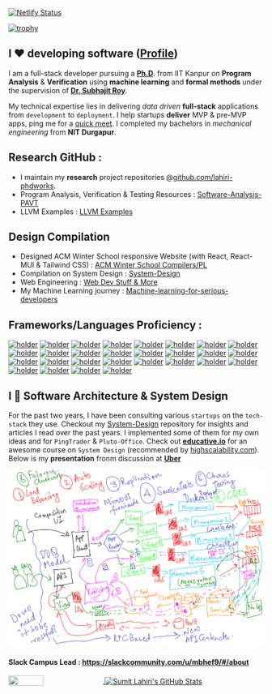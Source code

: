 [![Netlify Status](https://api.netlify.com/api/v1/badges/b7d665b3-a61d-42e1-a5d9-9916132a85dc/deploy-status)](https://app.netlify.com/sites/lahiri/deploys)

[![trophy](https://github-profile-trophy.vercel.app/?username=codersguild)](https://github.com/codersguild/codersguild)


## I ❤️ developing software ([Profile](https://lahiri.netlify.app/))

I am a full-stack developer pursuing a [**Ph.D**](https://github.com/lahiri-phdworks). from IIT Kanpur on **Program Analysis** & **Verification** using 
**machine learning** and **formal methods** under the supervision of [**Dr. Subhajit Roy**](https://www.cse.iitk.ac.in/users/subhajit/). 

My technical expertise lies in delivering *data driven* **full-stack** applications from `development` to `deployment`. I help startups **deliver** MVP & pre-MVP apps, ping me for a [quick meet](mailto:lahiri.devs@gmail.com).  I completed my bachelors in *mechanical engineering* from **NIT Durgapur**.

## Research GitHub : 

- I maintain my **research** project repositories @[github.com/lahiri-phdworks](https://github.com/lahiri-phdworks). 
- Program Analysis, Verification & Testing Resources : [Software-Analysis-PAVT](https://github.com/codersguild/Software-Analysis-PAVT)
- LLVM Examples : [LLVM Examples](https://github.com/codersguild/LLVM-Examples)

## Design Compilation

- Designed ACM Winter School responsive Website (with React, React-MUI & Tailwind CSS) : [ACM Winter School Compilers/PL](winterschool2022.cse.iitk.ac.in)
- Compilation on System Design : [System-Design](https://github.com/codersguild/System-Design/blob/master/README.md)
- Web Engineering : [Web Dev Stuff & More](https://github.com/codersguild/System-Design/blob/master/Web%20Development%20-%20Engineering/README.md)
- My Machine Learning journey : [Machine-learning-for-serious-developers](https://github.com/lahiri-phdworks/machine-learning) 

## Frameworks/Languages Proficiency :

[![holder](https://img.shields.io/badge/-Linode-green?style=for-the-badge&logo=linode&logoColor=white)](https://img.shields.io/badge/-Linode-green?style=for-the-badge&logo=linode&logoColor=white)
[![holder](https://img.shields.io/badge/-C/C++-lightpink?style=for-the-badge&logo=c&logoColor=black)](https://img.shields.io/badge/-C/C++-lightpink?style=for-the-badge&logo=c&logoColor=black)
[![holder](https://img.shields.io/badge/-CSS-orange?style=for-the-badge&logo=css3&logoColor=white)](https://img.shields.io/badge/-CSS-orange?style=for-the-badge&logo=css3&logoColor=white)
[![holder](https://img.shields.io/badge/-Docker-46a2f1?style=for-the-badge&logo=docker&logoColor=white)](https://img.shields.io/badge/-Docker-46a2f1?style=for-the-badge&logo=docker&logoColor=white)
[![holder](https://img.shields.io/badge/-FireBase-lightyellow?style=for-the-badge&logo=FIREBASE&logoColor=YELLOW)](https://img.shields.io/badge/-FireBase-lightyellow?style=for-the-badge&logo=FIREBASE&logoColor=YELLOW)
[![holder](https://img.shields.io/badge/-Git-F05032?style=for-the-badge&logo=git&logoColor=white)](https://img.shields.io/badge/-Git-F05032?style=for-the-badge&logo=git&logoColor=white)
[![holder](https://img.shields.io/badge/-Golang-lightblue?style=for-the-badge&logo=go&logoColor=white)](https://img.shields.io/badge/-Golang-lightblue?style=for-the-badge&logo=go&logoColor=white)
[![holder](https://img.shields.io/badge/-GraphQL-E10098?style=for-the-badge&logo=graphql&logoColor=white)](https://img.shields.io/badge/-GraphQL-E10098?style=for-the-badge&logo=graphql&logoColor=white)
[![holder](https://img.shields.io/badge/-Heroku-430098?style=for-the-badge&logo=heroku&logoColor=white)](https://img.shields.io/badge/-Heroku-430098?style=for-the-badge&logo=heroku&logoColor=white)
[![holder](https://img.shields.io/badge/-Insomnia-5849BE?style=for-the-badge&logo=insomnia&logoColor=white)](https://img.shields.io/badge/-Insomnia-5849BE?style=for-the-badge&logo=insomnia&logoColor=white)
[![holder](https://img.shields.io/badge/-JavaScript-FCAA00?style=for-the-badge&logo=JavaScript&logoColor=white)](https://img.shields.io/badge/-JavaScript-FCAA00?style=for-the-badge&logo=JavaScript&logoColor=white)
[![holder](https://img.shields.io/badge/-JIRA-blue?style=for-the-badge&logo=jira&logoColor=white)](https://img.shields.io/badge/-JIRA-blue?style=for-the-badge&logo=jira&logoColor=white)
[![holder](https://img.shields.io/badge/-JITSI-white?style=for-the-badge&logo=jitsi&logoColor=blue)](https://img.shields.io/badge/-JITSI-white?style=for-the-badge&logo=jitsi&logoColor=blue)
[![holder](https://img.shields.io/badge/-MongoDB-13aa52?style=for-the-badge&logo=mongodb&logoColor=white)](https://img.shields.io/badge/-MongoDB-13aa52?style=for-the-badge&logo=mongodb&logoColor=white)
[![holder](https://img.shields.io/badge/-netlify-blue?style=for-the-badge&logo=netlify&logoColor=green)](https://img.shields.io/badge/-netlify-blue?style=for-the-badge&logo=netlify&logoColor=green)
[![holder](https://img.shields.io/badge/-Nodejs-43853d?style=for-the-badge&logo=Node.js&logoColor=white)](https://img.shields.io/badge/-Nodejs-43853d?style=for-the-badge&logo=Node.js&logoColor=white)
[![holder](https://img.shields.io/badge/-NPM-CB3837?style=for-the-badge&logo=npm&logoColor=white)](https://img.shields.io/badge/-NPM-CB3837?style=for-the-badge&logo=npm&logoColor=white)
[![holder](https://img.shields.io/badge/-PostgreSQL-brightgreen?style=for-the-badge&logo=postgresql&logoColor=white)](https://img.shields.io/badge/-PostgreSQL-brightgreen?style=for-the-badge&logo=postgresql&logoColor=white)
[![holder](https://img.shields.io/badge/-python-lightyellow?style=for-the-badge&logo=python&logoColor=color)](https://img.shields.io/badge/-python-lightyellow?style=for-the-badge&logo=python&logoColor=color)
[![holder](https://img.shields.io/badge/-React-45b8d8?style=for-the-badge&logo=react&logoColor=white)](https://img.shields.io/badge/-React-45b8d8?style=for-the-badge&logo=react&logoColor=white)
[![holder](https://img.shields.io/badge/-Redux-764ABC?style=for-the-badge&logo=redux&logoColor=white)](https://img.shields.io/badge/-Redux-764ABC?style=for-the-badge&logo=redux&logoColor=white)
[![holder](https://img.shields.io/badge/-scala-red?style=for-the-badge&logo=scala&logoColor=white)](https://img.shields.io/badge/-scala-red?style=for-the-badge&logo=scala&logoColor=white)
[![holder](https://img.shields.io/badge/-Travis-lightyellow?style=for-the-badge&logo=travis&logoColor=black)](https://img.shields.io/badge/-Travis-lightyellow?style=for-the-badge&logo=travis&logoColor=black)
[![holder](https://img.shields.io/badge/-TypeScript-007ACC?style=for-the-badge&logo=typescript&logoColor=white)](https://img.shields.io/badge/-TypeScript-007ACC?style=for-the-badge&logo=typescript&logoColor=white)
[![holder](https://img.shields.io/static/v1?label=LLVM&color=lightyellow&logo=llvm&style=for-the-badge&message=11+&logoColor=color)](https://img.shields.io/static/v1?label=LLVM&color=lightyellow&logo=llvm&style=for-the-badge&message=11+&logoColor=color)
[![holder](https://img.shields.io/static/v1?label=LLVM&color=lightyellow&logo=llvm&style=for-the-badge&message=14+&logoColor=color)](https://img.shields.io/static/v1?label=LLVM&color=lightyellow&logo=llvm&style=for-the-badge&message=14+&logoColor=color)
[![holder](https://img.shields.io/static/v1?label=LLVM&color=lightyellow&logo=llvm&style=for-the-badge&message=7+&logoColor=color)](https://img.shields.io/static/v1?label=LLVM&color=lightyellow&logo=llvm&style=for-the-badge&message=7+&logoColor=color)
[![holder](https://img.shields.io/badge/-Google_Cloud_Platform-1a73e8?style=for-the-badge&logo=google-cloud&logoColor=white)](https://img.shields.io/badge/-Google_Cloud_Platform-1a73e8?style=flat-square&logo=google-cloud&logoColor=white)

## I 🤩 Software Architecture & System Design

For the past two years, I have been consulting various `startups` on the `tech-stack` they use. Checkout my [System-Design](https://github.com/codersguild/System-Design/blob/master/README.md) repository for insights and articles I read over the past years. I implemented some of them for my own ideas and for `PingTrader` & `Pluto-Office`. Check out [**educative.io**](https://educative.io) for an awesome course on `System Design` (recommended by [highscalability.com](https://www.highscalability.com)). Below is my **presentation** fronm discussion at [**Uber**](https://eng.uber.com/locations/bangalore/)

![Uber Tech Presentation](https://raw.githubusercontent.com/codersguild/codersguild/master/images/uber_tech.png)

#### Slack Campus Lead : https://slackcommunity.com/u/mbhef9/#/about 

<a href="https://github.com/codersguild">
  <img align="center" height="35%" width="37%"  src="https://github-readme-stats.vercel.app/api/top-langs/?username=codersguild&show_icons=true&theme=light&line_height=30" />
</a>
<a href="https://github.com/codersguild">
 <img align="center"  height="75%" width="60%" src="https://github-readme-stats.vercel.app/api?username=codersguild&count_private=true&show_icons=true&theme=light&line_height=30" alt="Sumit Lahiri's GitHub Stats"/>
  </a>
